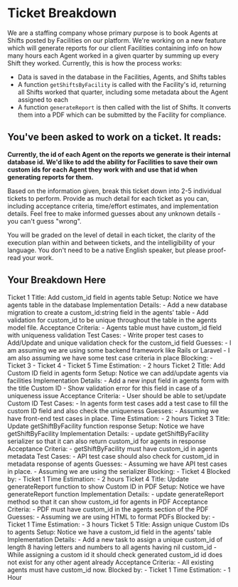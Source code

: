 # Ticket Breakdown
We are a staffing company whose primary purpose is to book Agents at Shifts posted by Facilities on our platform. We're working on a new feature which will generate reports for our client Facilities containing info on how many hours each Agent worked in a given quarter by summing up every Shift they worked. Currently, this is how the process works:

- Data is saved in the database in the Facilities, Agents, and Shifts tables
- A function `getShiftsByFacility` is called with the Facility's id, returning all Shifts worked that quarter, including some metadata about the Agent assigned to each
- A function `generateReport` is then called with the list of Shifts. It converts them into a PDF which can be submitted by the Facility for compliance.

## You've been asked to work on a ticket. It reads:

**Currently, the id of each Agent on the reports we generate is their internal database id. We'd like to add the ability for Facilities to save their own custom ids for each Agent they work with and use that id when generating reports for them.**


Based on the information given, break this ticket down into 2-5 individual tickets to perform. Provide as much detail for each ticket as you can, including acceptance criteria, time/effort estimates, and implementation details. Feel free to make informed guesses about any unknown details - you can't guess "wrong".


You will be graded on the level of detail in each ticket, the clarity of the execution plan within and between tickets, and the intelligibility of your language. You don't need to be a native English speaker, but please proof-read your work.

## Your Breakdown Here

Ticket 1
Title:
	Add custom_id field in agents table
Setup:
	Notice we have agents table in the database
Implementation Details:
	- Add a new database migration to create a custom_id:string field in the agents’ table
	- Add validation for custom_id to be unique throughout the table in the agents model file.
Acceptance Criteria:
	- Agents table must have custom_id field with uniqueness validation
Test Cases:
	- Write proper test cases to Add/Update and unique validation check for the custom_id field
Guesses:
	- I am assuming we are using some backend framework like Rails or Laravel
	- I am also assuming we have some test case criteria in place
Blocking:
	- Ticket 3
	- Ticket 4
	- Ticket 5
Time Estimation:
	- 2 hours
Ticket 2
Title:
	Add Custom ID field in agents form
Setup:
	Notice we can add/update agents via facilities
Implementation Details:
	- Add a new input field in agents form with the title Custom ID
	- Show validation error for this field in case of a uniqueness issue
Acceptance Criteria:
	- User should be able to set/update Custom ID
Test Cases:
	- In agents form test cases add a test case to fill the custom ID field and also check the uniqueness
Guesses:
	- Assuming we have front-end test cases in place.
Time Estimation:
	- 2 hours
Ticket 3
Title:
	Update getShiftByFacility function response
Setup:
	Notice we have getShiftByFacility
Implementation Details:
	- update getShiftByFacility serializer so that it can also return custom_id for agents in response
Acceptance Criteria:
	- getShiftByFacility must have custom_id in agents metadata
Test Cases:
	- API test case should also check for custom_id in metadata response of agents
Guesses:
	- Assuming we have API test cases in place.
	- Assuming we are using the serializer
Blocking:
	- Ticket 4
Blocked by:
	- Ticket 1
Time Estimation:
	- 2 hours
Ticket 4
Title:
	Update generateReport function to show Custom ID in PDF
Setup:
	Notice we have generateReport function
Implementation Details:
	- update generateReport method so that it can show custom_id for agents in PDF
Acceptance Criteria:
	- PDF must have custom_id in the agents section of the PDF
Guesses:
	- Assuming we are using HTML to format PDFs
Blocked by:
	- Ticket 1
Time Estimation:
	- 3 hours
Ticket 5
Title:
	Assign unique Custom IDs to agents
Setup:
	Notice we have a custom_id field in the agents’ table
Implementation Details:
	- Add a new task to assign a unique custom_id of length 8 having letters and numbers to all agents having nil custom_id
	- While assigning a custom id it should check generated custom_id id does not exist for any other agent already
Acceptance Criteria:
	- All existing agents must have custom_id now.
Blocked by:
	- Ticket 1
Time Estimation:
	- 1 Hour